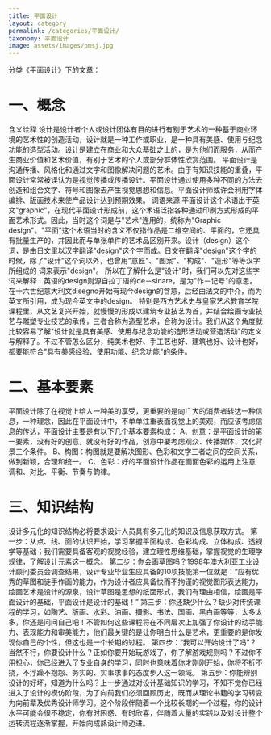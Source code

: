 ```yaml
---
title: 平面设计
layout: category
permalink: /categories/平面设计/
taxonomy: 平面设计
image: assets/images/pmsj.jpg
---
```


分类《平面设计》下的文章：

# 一、概念
含义诠释
设计是设计者个人或设计团体有目的进行有别于艺术的一种基于商业环境的艺术性的创造活动，设计就是一种工作或职业，是一种具有美感、使用与纪念功能的造型活动。设计是建立在商业和大众基础之上的，是为他们而服务，从而产生商业价值和艺术价值，有别于艺术的个人或部分群体性欣赏范围。
平面设计是沟通传播、风格化和通过文字和图像解决问题的艺术。由于有知识技能的重叠，平面设计常常被误认为是视觉传播或传播设计。平面设计通过使用多种不同的方法去创造和组合文字、符号和图像去产生视觉思想和信息。平面设计师或许会利用字体编排、版面技术来使产品设计达到预期效果。
词语来源
平面设计这个术语出于英文"graphic"，在现代平面设计形成前，这个术语泛指各种通过印刷方式形成的平面艺术形式。因此，当时这个词是与"艺术"连用的，统称为"Graphic design"。"平面"这个术语当时的含义不仅指作品是二维空间的、平面的，它还具有批量生产的，并因此而与单张单件的艺术品区别开来。设计（design）这个词，是由日文里以汉字翻译"design"这个字而成。日文在翻译"design"这个字的时候，除了"设计"这个词以外，也曾用"意匠"、"图案"、"构成"、"造形"等等汉字所组成的 词来表示"design"。 所以在了解什么是"设计"时，我们可以先对这些字词来解释：英语的design则源自拉丁语的de－sinare，是为"作－记号"的意思。在十六世纪意大利文disegno开始有现今design的含意，后经由法文的中介，而为英文所引用，成为现今英文中的design。
特别是西方艺术史与皇家艺术教育学院课程里，从文艺复兴开始，就慢慢的形成以建筑专业技艺为首，并结合绘画专业技艺与雕塑专业技艺的承传，三者合称为造型艺术，合称为设计。我们从这个角度就比较容易了解"设计就是具有美感、使用与纪念功能的造形活动或营造活动"的定义与解释了。不过不管怎么区分，纯美术也好、手工艺也好、建筑也好、设计也好，都要能符合"具有美感经验、使用功能、纪念功能"的条件。



# 二、基本要素
平面设计除了在视觉上给人一种美的享受，更重要的是向广大的消费者转达一种信息，一种理念，因此在平面设计中，不单单注重表面视觉上的美观，而应该考虑信息的传达，平面设计主要是有以下几个基本要素构成：
A、创意：是平面设计的第一要素，没有好的创意，就没有好的作品，创意中要考虑观众、传播媒体、文化背景三个条件。
B、构图：构图就是要解决图形、色彩和文字三者之间的空间关系，做到新颖，合理和统一。
C、色彩：好的平面设计作品在画面色彩的运用上注意调和、对比、平衡、节奏与韵律。



# 三、知识结构
设计多元化的知识结构必将要求设计人员具有多元化的知识及信息获取方式。
第一步：从点、线、面的认识开始，学习掌握平面构成、色彩构成、立体构成、透视学等基础；我们需要具备客观的视觉经验，建立理性思维基础，掌握视觉的生理学规律，了解设计元素这一概念。
第二步：你会画草图吗？1998年澳大利亚工业设计顾问委员会调查结果，设计专业毕业生应具备的10项技能第一位就是：“应有优秀的草图和徒手作画的能力，作为设计者应具备快而不拘谨的视觉图形表达能力，绘画艺术是设计的源泉，设计草图是思想的纸面形式，我们有理由相信，绘画是平面设计的基础，平面设计是设计的基础！”
第三步：你还缺少什么？缺少对传统课程的学习，如陶艺、版画、水彩、油画、摄影、书法、国画、黑白画等等，太多太多，你还是问问自己吧！不管如何这些课程将在不同层次上加强了你设计的动手能力、表现能力和审美能力，他们最关键的是让你明白什么是艺术，更重要的是你发现你自己的个性，但这也是一个长期的过程。
第四步：“我可以开始设计了吗”？当然不行，你要设计什么？正如你要开始玩游戏了，你了解游戏规则吗？不过你不用担心，你已经进入了专业自身的学习，同时也意味着你才刚刚开始，你将不折不挠，不浮躁不抱怨、务实的、实事求事的态度步入这一领域。
第五步：你能辨别设计的好坏，知道为什么吗？上一步通过对设计基础知识的学习，不知不觉你已经进入了设计的模仿阶段，为了向前我们必须回顾历史，既而从理论书籍的学习转变为向前辈及优秀设计师学习。这个阶段伴随着一个比较长期的一个过程，你的设计水平可能会很不稳定，你有时困惑、有时欣喜，伴随着大量的实践以及对设计整个运转流程逐渐掌握，开始向成熟设计师迈进。



